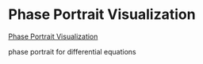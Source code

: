 # Phase Portrait Visualization

[Phase Portrait Visualization](https://wontothree.github.io/viualization-phase-portrait/)

phase portrait for differential equations
